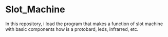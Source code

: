 # Slot_Machine
In this repository, i load the program that makes a function of slot machine with basic components how is a protobard, leds, infrarred, etc.
